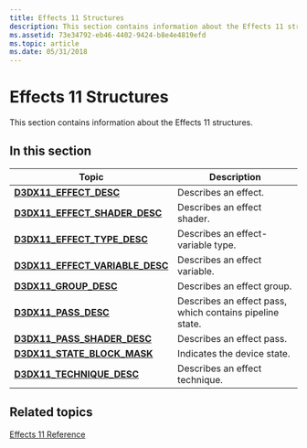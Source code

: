 ```yaml
---
title: Effects 11 Structures
description: This section contains information about the Effects 11 structures.
ms.assetid: 73e34792-eb46-4402-9424-b8e4e4819efd
ms.topic: article
ms.date: 05/31/2018
---
```


# Effects 11 Structures

This section contains information about the Effects 11 structures.


## In this section



| Topic                                                                            | Description                                                         |
|----------------------------------------------------------------------------------|---------------------------------------------------------------------|
| [**D3DX11\_EFFECT\_DESC**](d3dx11-effect-desc.md)<br/>                    | Describes an effect.<br/>                                     |
| [**D3DX11\_EFFECT\_SHADER\_DESC**](d3dx11-effect-shader-desc.md)<br/>     | Describes an effect shader.<br/>                              |
| [**D3DX11\_EFFECT\_TYPE\_DESC**](d3dx11-effect-type-desc.md)<br/>         | Describes an effect-variable type.<br/>                       |
| [**D3DX11\_EFFECT\_VARIABLE\_DESC**](d3dx11-effect-variable-desc.md)<br/> | Describes an effect variable.<br/>                            |
| [**D3DX11\_GROUP\_DESC**](d3dx11-group-desc.md)<br/>                      | Describes an effect group.<br/>                               |
| [**D3DX11\_PASS\_DESC**](d3dx11-pass-desc.md)<br/>                        | Describes an effect pass, which contains pipeline state.<br/> |
| [**D3DX11\_PASS\_SHADER\_DESC**](d3dx11-pass-shader-desc.md)<br/>         | Describes an effect pass.<br/>                                |
| [**D3DX11\_STATE\_BLOCK\_MASK**](d3dx11-state-block-mask.md)<br/>         | Indicates the device state.<br/>                              |
| [**D3DX11\_TECHNIQUE\_DESC**](d3dx11-technique-desc.md)<br/>              | Describes an effect technique.<br/>                           |



 

## Related topics

<dl> <dt>

[Effects 11 Reference](d3d11-graphics-reference-effects11.md)
</dt> </dl>

 

 





